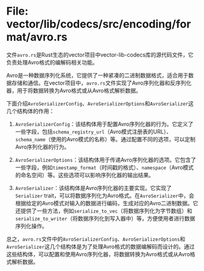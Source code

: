 # File: vector/lib/codecs/src/encoding/format/avro.rs

文件`avro.rs`是Rust生态的vector项目中vector-lib-codecs库的源代码文件，它负责处理Avro格式的编解码相关功能。

Avro是一种数据序列化系统，它提供了一种紧凑的二进制数据格式，适合用于数据存储和通信。在vector项目中，`avro.rs`文件实现了Avro序列化器和反序列化器，用于将数据转换为Avro格式或从Avro格式解析数据。

下面介绍`AvroSerializerConfig`、`AvroSerializerOptions`和`AvroSerializer`这几个结构体的作用：

1. `AvroSerializerConfig`：该结构体用于配置Avro序列化器的行为。它定义了一些字段，包括`schema_registry_url`（Avro模式注册表的URL）、`schema_name`（使用的Avro模式的名称）等。通过配置不同的选项，可以定制Avro序列化器的行为。

2. `AvroSerializerOptions`：该结构体用于传递Avro序列化器的选项。它包含了一些字段，例如`timestamp_format`（时间戳的格式）、`namespace`（Avro模式的命名空间）等。这些选项可以影响序列化器的输出结果。

3. `AvroSerializer`：该结构体是Avro序列化器的主要实现。它实现了`Serializer` trait，可以将数据序列化为Avro格式。在`AvroSerializer`中，会根据给定的Avro模式对输入的数据进行编码，生成对应的Avro二进制数据。它还提供了一些方法，例如`serialize_to_vec`（将数据序列化为字节数组）和`serialize_to_writer`（将数据序列化到写入器中）等，方便使用者进行数据序列化操作。

总之，`avro.rs`文件中的`AvroSerializerConfig`、`AvroSerializerOptions`和`AvroSerializer`这几个结构体是为了处理Avro格式的数据编解码而设计的。通过这些结构体，可以配置和使用Avro序列化器，将数据转换为Avro格式或从Avro格式解析数据。

